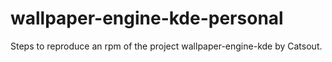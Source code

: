 # wallpaper-engine-kde-personal
Steps to reproduce an rpm of the project wallpaper-engine-kde by Catsout.
